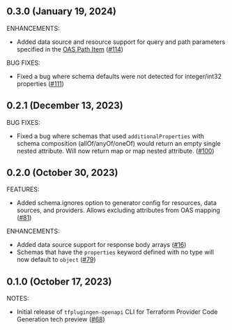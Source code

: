 ## 0.3.0 (January 19, 2024)

ENHANCEMENTS:

* Added data source and resource support for query and path parameters specified in the [OAS Path Item](https://spec.openapis.org/oas/v3.1.0#path-item-object) ([#114](https://github.com/NaverCloudPlatform/terraform-plugin-codegen-openapi/issues/114))

BUG FIXES:

* Fixed a bug where schema defaults were not detected for integer/int32 properties ([#111](https://github.com/NaverCloudPlatform/terraform-plugin-codegen-openapi/issues/111))

## 0.2.1 (December 13, 2023)

BUG FIXES:

* Fixed a bug where schemas that used `additionalProperties` with schema composition (allOf/anyOf/oneOf) would return an empty single nested attribute. Will now return map or map nested attribute. ([#100](https://github.com/NaverCloudPlatform/terraform-plugin-codegen-openapi/issues/100))

## 0.2.0 (October 30, 2023)

FEATURES:

* Added schema.ignores option to generator config for resources, data sources, and providers. Allows excluding attributes from OAS mapping ([#81](https://github.com/NaverCloudPlatform/terraform-plugin-codegen-openapi/issues/81))

ENHANCEMENTS:

* Added data source support for response body arrays ([#16](https://github.com/NaverCloudPlatform/terraform-plugin-codegen-openapi/issues/16))
* Schemas that have the `properties` keyword defined with no type will now default to `object` ([#79](https://github.com/NaverCloudPlatform/terraform-plugin-codegen-openapi/issues/79))

## 0.1.0 (October 17, 2023)

NOTES:

* Initial release of `tfplugingen-openapi` CLI for Terraform Provider Code Generation tech preview ([#68](https://github.com/NaverCloudPlatform/terraform-plugin-codegen-openapi/issues/68))

